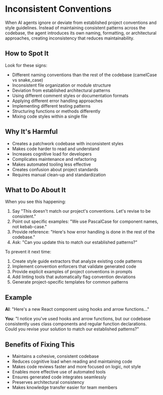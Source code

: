 # Inconsistent Conventions

When AI agents ignore or deviate from established project conventions and style guidelines. Instead of maintaining consistent patterns across the codebase, the agent introduces its own naming, formatting, or architectural approaches, creating inconsistency that reduces maintainability.

## How to Spot It

Look for these signs:

- Different naming conventions than the rest of the codebase (camelCase vs snake_case)
- Inconsistent file organization or module structure
- Deviation from established architectural patterns
- Using different comment styles or documentation formats
- Applying different error handling approaches
- Implementing different testing patterns
- Structuring functions or methods differently
- Mixing code styles within a single file

## Why It's Harmful

- Creates a patchwork codebase with inconsistent styles
- Makes code harder to read and understand
- Increases cognitive load for developers
- Complicates maintenance and refactoring
- Makes automated tooling less effective
- Creates confusion about project standards
- Requires manual clean-up and standardization

## What to Do About It

When you see this happening:

1. Say "This doesn't match our project's conventions. Let's revise to be consistent."
2. Point out specific examples: "We use PascalCase for component names, not kebab-case."
3. Provide reference: "Here's how error handling is done in the rest of the codebase."
4. Ask: "Can you update this to match our established patterns?"

To prevent it next time:

1. Create style guide extractors that analyze existing code patterns
2. Implement convention enforcers that validate generated code
3. Provide explicit examples of project conventions in prompts
4. Add linting tools that automatically flag convention deviations
5. Generate project-specific templates for common patterns

## Example

**AI**: "Here's a new React component using hooks and arrow functions..."

**You**: "I notice you've used hooks and arrow functions, but our codebase consistently uses class components and regular function declarations. Could you revise your solution to match our established patterns?"

## Benefits of Fixing This

- Maintains a cohesive, consistent codebase
- Reduces cognitive load when reading and maintaining code
- Makes code reviews faster and more focused on logic, not style
- Enables more effective use of automated tools
- Ensures generated code integrates seamlessly
- Preserves architectural consistency
- Makes knowledge transfer easier for team members
